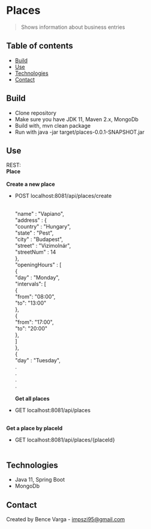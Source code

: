 # Places
> Shows information about business entries

## Table of contents
* [Build](#build)
* [Use](#use)
* [Technologies](#technologies)
* [Contact](#contact)

## Build
* Clone repository
* Make sure you have JDK 11, Maven 2.x, MongoDb
* Build with, mvn clean package
* Run with java -jar target/places-0.0.1-SNAPSHOT.jar

## Use
REST: <br>
**Place** <br><br>
**Create a new place**<br>
* POST localhost:8081/api/places/create <br><br>

  "name" : "Vapiano",<br>
	"address" : {<br>
		"country" : "Hungary",<br>
		"state" : "Pest",<br>
		"city" : "Budapest",<br>
		"street" : "Vizimolnár",<br>
		"streetNum" : 14<br>
	},<br>
	"openingHours" : [<br>
		{<br>
			"day" : "Monday",<br>
			 "intervals": [<br>
                    {<br>
                        "from": "08:00",<br>
                        "to": "13:00"<br>
                    },<br>
                    {<br>
                        "from": "17:00",<br>
                        "to": "20:00"<br>
                    },<br>
                    ]<br>
		},<br>
    {<br>
      "day" : "Tuesday",<br>
      .<br>
      .<br>
      .<br>
      .<br><br>
**Get all places**<br>
* GET localhost:8081/api/places <br><br>

**Get a place by placeId**<br>
* GET localhost:8081/api/places/{placeId} <br><br>
    
## Technologies
* Java 11, Spring Boot
* MongoDb

## Contact
Created by Bence Varga - impszi95@gmail.com <br />
